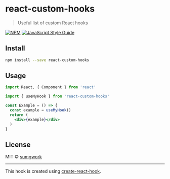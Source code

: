 # react-custom-hooks

> Useful list of custom React hooks

[![NPM](https://img.shields.io/npm/v/react-custom-hooks.svg)](https://www.npmjs.com/package/react-custom-hooks) [![JavaScript Style Guide](https://img.shields.io/badge/code_style-standard-brightgreen.svg)](https://standardjs.com)

## Install

```bash
npm install --save react-custom-hooks
```

## Usage

```jsx
import React, { Component } from 'react'

import { useMyHook } from 'react-custom-hooks'

const Example = () => {
  const example = useMyHook()
  return (
    <div>{example}</div>
  )
}
```

## License

MIT © [sumgwork](https://github.com/sumgwork)

---

This hook is created using [create-react-hook](https://github.com/hermanya/create-react-hook).
